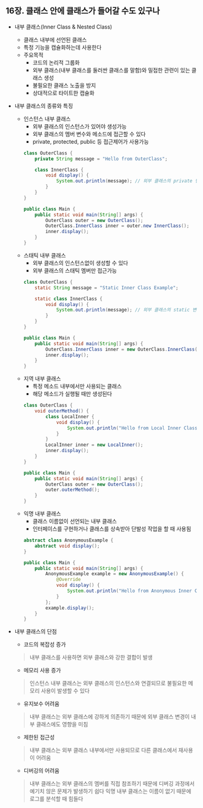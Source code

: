 ## 16장. 클래스 안에 클래스가 들어갈 수도 있구나

* 내부 클래스(Inner Class & Nested Class)
    - 클래스 내부에 선언된 클래스
    - 특정 기능을 캡슐화하는데 사용한다
    - 주요목적
        + 코드의 논리적 그룹화
        + 외부 클래스(내부 클래스를 둘러싼 클래스를 말함)와 밀접한 관련이 있는 클래스 생성
        + 불필요한 클래스 노출을 방지
        + 상대적으로 타이트한 캡슐화

* 내부 클래스의 종류와 특징
    - 인스턴스 내부 클래스
        + 외부 클래스의 인스턴스가 있어야 생성가능
        + 외부 클래스의 멤버 변수와 메소드에 접근할 수 있다
        + private, protected, public 등 접근제어가 사용가능
        ```java
        class OuterClass {
            private String message = "Hello from OuterClass";

            class InnerClass {
                void display() {
                    System.out.println(message); // 외부 클래스의 private 변수 접근 가능
                }
            }
        }

        public class Main {
            public static void main(String[] args) {
                OuterClass outer = new OuterClass();
                OuterClass.InnerClass inner = outer.new InnerClass();
                inner.display();
            }
        }
        ```
    - 스태틱 내부 클래스
        + 외부 클래스의 인스턴스없이 생성할 수 있다
        + 외부 클래스의 스태틱 멤버만 접근가능
        ```java
        class OuterClass {
            static String message = "Static Inner Class Example";

            static class InnerClass {
                void display() {
                    System.out.println(message); // 외부 클래스의 static 변수 접근 가능
                }
            }
        }

        public class Main {
            public static void main(String[] args) {
                OuterClass.InnerClass inner = new OuterClass.InnerClass();
                inner.display();
            }
        }
        ```
    - 지역 내부 클래스
        + 특정 메소드 내부에서만 사용되는 클래스
        + 해당 메소드가 실행될 때만 생성된다
        ```java
        class OuterClass {
            void outerMethod() {
                class LocalInner {
                    void display() {
                        System.out.println("Hello from Local Inner Class");
                    }
                }
                LocalInner inner = new LocalInner();
                inner.display();
            }
        }

        public class Main {
            public static void main(String[] args) {
                OuterClass outer = new OuterClass();
                outer.outerMethod();
            }
        }
        ```
    - 익명 내부 클래스
        + 클래스 이름없이 선언되는 내부 클래스
        + 인터페이스를 구현하거나 클래스를 상속받아 단발성 작업을 할 때 사용됨
        ```java
        abstract class AnonymousExample {
            abstract void display();
        }

        public class Main {
            public static void main(String[] args) {
                AnonymousExample example = new AnonymousExample() {
                    @Override
                    void display() {
                        System.out.println("Hello from Anonymous Inner Class");
                    }
                };
                example.display();
            }
        }
        ```

* 내부 클래스의 단점
    - 코드의 복잡성 증가
    > 내부 클래스를 사용하면 외부 클래스와 강한 결합이 발생
    - 메모리 사용 증가
    > 인스턴스 내부 클래스는 외부 클래스의 인스턴스와 연결되므로 불필요한 메모리 사용이 발생할 수 있다
    - 유지보수 어려움
    > 내부 클래스는 외부 클래스에 강하게 의존하기 때문에 외부 클래스 변경이 내부 클래스에도 영향을 미침
    - 제한된 접근성
    > 내부 클래스는 외부 클래스 내부에서만 사용되므로 다른 클래스에서 재사용이 어려움
    - 디버깅의 어려움
    > 내부 클래스는 외부 클래스의 멤버를 직접 참조하기 때문에 디버깅 과정에서 예기치 않은 문제가 발생하기 쉽다
    > 익명 내부 클래스는 이름이 없기 때문에 로그를 분석할 때 힘들다